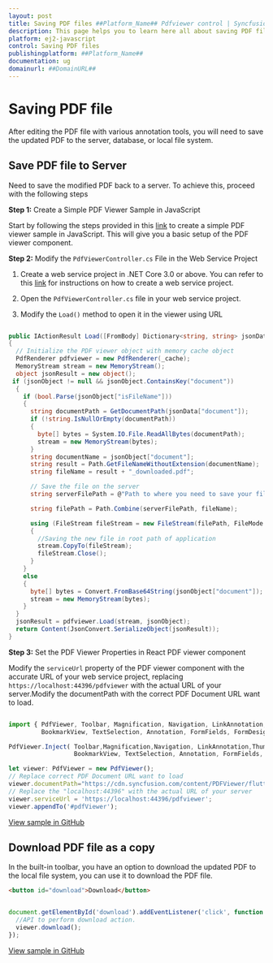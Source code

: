 ```yaml
---
layout: post
title: Saving PDF files ##Platform_Name## Pdfviewer control | Syncfusion
description: This page helps you to learn here all about saving PDF files in Syncfusion ##Platform_Name## Pdfviewer control of Syncfusion Essential JS 2 and more.
platform: ej2-javascript
control: Saving PDF files 
publishingplatform: ##Platform_Name##
documentation: ug
domainurl: ##DomainURL##
---
```


# Saving PDF file
After editing the PDF file with various annotation tools, you will need to save the updated PDF to the server, database, or local file system.

## Save PDF file to Server

Need to save the modified PDF back to a server. To achieve this, proceed with the following steps

**Step 1:** Create a Simple PDF Viewer Sample in JavaScript

Start by following the steps provided in this [link](https://ej2.syncfusion.com/javascript/documentation/pdfviewer/getting-started) to create a simple PDF viewer sample in JavaScript. This will give you a basic setup of the PDF viewer component.

**Step 2:** Modify the `PdfViewerController.cs` File in the Web Service Project

1. Create a web service project in .NET Core 3.0 or above. You can refer to this [link](https://www.syncfusion.com/kb/11063/how-to-create-pdf-viewer-web-service-in-net-core-3-0-and-above) for instructions on how to create a web service project.

2. Open the `PdfViewerController.cs` file in your web service project.

3. Modify the `Load()` method to open it in the viewer using URL

```csharp

public IActionResult Load([FromBody] Dictionary<string, string> jsonData)
{
  // Initialize the PDF viewer object with memory cache object
  PdfRenderer pdfviewer = new PdfRenderer(_cache);
  MemoryStream stream = new MemoryStream();
  object jsonResult = new object();
 if (jsonObject != null && jsonObject.ContainsKey("document"))
  {
    if (bool.Parse(jsonObject["isFileName"]))
    {
      string documentPath = GetDocumentPath(jsonData["document"]);
      if (!string.IsNullOrEmpty(documentPath))
      {
        byte[] bytes = System.IO.File.ReadAllBytes(documentPath);
        stream = new MemoryStream(bytes);
      }
      string documentName = jsonObject["document"];
      string result = Path.GetFileNameWithoutExtension(documentName);
      string fileName = result + "_downloaded.pdf";

      // Save the file on the server
      string serverFilePath = @"Path to where you need to save your file in the server";

      string filePath = Path.Combine(serverFilePath, fileName);

      using (FileStream fileStream = new FileStream(filePath, FileMode.Create))
      {
        //Saving the new file in root path of application
        stream.CopyTo(fileStream);
        fileStream.Close();
      }
    }
    else
    {
      byte[] bytes = Convert.FromBase64String(jsonObject["document"]);
      stream = new MemoryStream(bytes);
    }
  }
  jsonResult = pdfviewer.Load(stream, jsonObject);
  return Content(JsonConvert.SerializeObject(jsonResult));
}

```

**Step 3:**  Set the PDF Viewer Properties in React PDF viewer component

Modify the `serviceUrl` property of the PDF viewer component with the accurate URL of your web service project, replacing `https://localhost:44396/pdfviewer` with the actual URL of your server.Modify the documentPath with the correct PDF Document URL want to load. 

```javascript

import { PdfViewer, Toolbar, Magnification, Navigation, LinkAnnotation,ThumbnailView,
         BookmarkView, TextSelection, Annotation, FormFields, FormDesigner} from '@syncfusion/ej2-pdfviewer';

PdfViewer.Inject( Toolbar,Magnification,Navigation, LinkAnnotation,ThumbnailView,
                  BookmarkView, TextSelection, Annotation, FormFields, FormDesigner);

let viewer: PdfViewer = new PdfViewer();
// Replace correct PDF Document URL want to load
viewer.documentPath="https://cdn.syncfusion.com/content/PDFViewer/flutter-succinctly.pdf"
// Replace the "localhost:44396" with the actual URL of your server
viewer.serviceUrl = 'https://localhost:44396/pdfviewer';
viewer.appendTo('#pdfViewer');

```

[View sample in GitHub]()

## Download PDF file as a copy

In the built-in toolbar, you have an option to download the updated PDF to the local file system, you can use it to download the PDF file.

```html
<button id="download">Download</button>

```

```javascript

document.getElementById('download').addEventListener('click', function () {
  //API to perform download action.
  viewer.download();
});

```

[View sample in GitHub]()